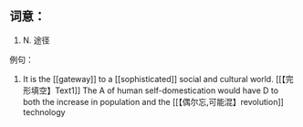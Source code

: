 ## 词意：
1. N. 途径

例句：
1. It is the [[gateway]] to a [[sophisticated]] social and cultural world. [[【完形填空】Text1]]
The A of human self-domestication would have D to both the increase in population and the [[【偶尔忘,可能混】revolution]] technology
